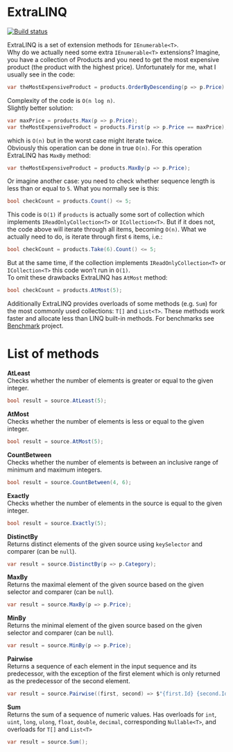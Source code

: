 # ExtraLINQ
[![Build status](https://ci.appveyor.com/api/projects/status/fn3jf7d0p25eo2rl?svg=true)](https://ci.appveyor.com/project/kpol/extralinq)

ExtraLINQ is a set of extension methods for `IEnumerable<T>`.   
Why do we actually need some extra `IEnumerable<T>` extensions? Imagine, you have a collection of Products and you need to get the most expensive product (the product with the highest price). Unfortunately for me, what I usually see in the code:
```csharp
var theMostExpensiveProduct = products.OrderByDescending(p => p.Price).First();
```
Complexity of the code is `O(n log n)`.  
Slightly better solution:
```csharp
var maxPrice = products.Max(p => p.Price);
var theMostExpensiveProduct = products.First(p => p.Price == maxPrice);
```
which is `O(n)` but in the worst case might iterate twice.  
Obviously this operation can be done in true `O(n)`. For this operation ExtraLINQ has `MaxBy` method:
```csharp
var theMostExpensiveProduct = products.MaxBy(p => p.Price);
```
Or imagine another case: you need to check whether sequence length is less than or equal to `5`. What you normally see is this:
```csharp
bool checkCount = products.Count() <= 5;
```
This code is `O(1)` if `products` is actually some sort of collection which implements `IReadOnlyCollection<T>` or `ICollection<T>`. But if it does not, the code above will iterate through all items, becoming `O(n)`.
What we actually need to do, is iterate through first `6` items, i.e.:
```csharp
bool checkCount = products.Take(6).Count() <= 5;
```
But at the same time, if the collection implements `IReadOnlyCollection<T>` or `ICollection<T>` this code won't run in `O(1)`.  
To omit these drawbacks ExtraLINQ has `AtMost` method:
```csharp
bool checkCount = products.AtMost(5);
```

Additionally ExtraLINQ provides overloads of some methods (e.g. `Sum`) for the most commonly used collections: `T[]` and `List<T>`. These methods work faster and allocate less than LINQ built-in methods. For benchmarks see [Benchmark](https://github.com/kpol/ExtraLINQ/tree/master/src/Benchmark) project.

# List of methods
**AtLeast**  
Checks whether the number of elements is greater or equal to the given integer.
```csharp
bool result = source.AtLeast(5);
```

**AtMost**  
Checks whether the number of elements is less or equal to the given integer.
```csharp
bool result = source.AtMost(5);
```

**CountBetween**  
Checks whether the number of elements is between an inclusive range of minimum and maximum integers.
```csharp
bool result = source.CountBetween(4, 6);
```

**Exactly**  
Checks whether the number of elements in the source is equal to the given integer.
```csharp
bool result = source.Exactly(5);
```

**DistinctBy**  
Returns distinct elements of the given source using `keySelector` and comparer (can be `null`).
```csharp
var result = source.DistinctBy(p => p.Category);
```

**MaxBy**  
Returns the maximal element of the given source based on the given selector and comparer (can be `null`).
```csharp
var result = source.MaxBy(p => p.Price);
```

**MinBy**  
Returns the minimal element of the given source based on the given selector and comparer (can be `null`).
```csharp
var result = source.MinBy(p => p.Price);
```

**Pairwise**  
Returns a sequence of each element in the input sequence and its predecessor, with the exception of the first element which is only returned as the predecessor of the second element.
```csharp
var result = source.Pairwise((first, second) => $"{first.Id} {second.Id}");
```

**Sum**  
Returns the sum of a sequence of numeric values. Has overloads for `int`, `uint`, `long`, `ulong`, `float`, `double`, `decimal`, corresponding `Nullable<T>`, and overloads for `T[]` and `List<T>`
```csharp
var result = source.Sum();
```
